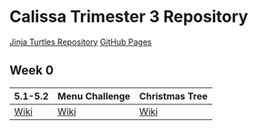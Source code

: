 # Calissa Trimester 3 Repository

[Jinja Turtles Repository](https://github.com/SlimeyTurtles/jinjaturtles)
[GitHub Pages](https://calissat.github.io/CalissaTri3Repo/)

## Week 0

| 5.1-5.2 | Menu Challenge | Christmas Tree | 
| --- | --- | --- |
| [Wiki](https://github.com/CalissaT/CalissaTri3Repo/wiki/5.1-and-5.2) | [Wiki](https://github.com/CalissaT/CalissaTri3Repo/wiki/Data-Structures-Projects)| [Wiki](https://github.com/CalissaT/CalissaTri3Repo/wiki/Create-Task)
